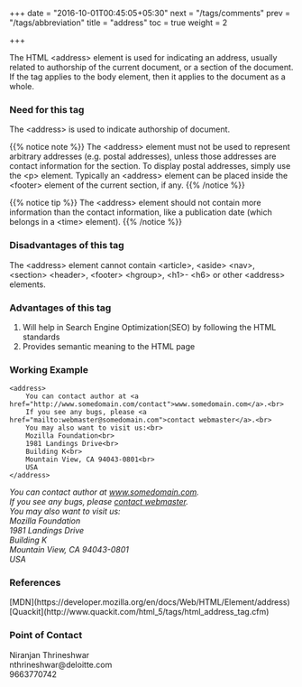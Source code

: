 +++
date = "2016-10-01T00:45:05+05:30"
next = "/tags/comments"
prev = "/tags/abbreviation"
title = "address"
toc = true
weight = 2

+++

The HTML <span class='tag-span'>&lt;address&gt;</span> element is used for indicating an address, usually related to authorship of the current document, or a section of the document. If the tag applies to the body element, then it applies to the document as a whole.

<h3>Need for this tag</h3>

The <span class='tag-span'>&lt;address&gt;</span> is used to indicate authorship of document.

{{% notice note %}}
  The <span class='tag-span'>&lt;address&gt;</span> element must not be used to represent arbitrary addresses (e.g. postal addresses), unless those addresses are contact information for the section. To display postal addresses, simply use the <span class='tag-span'>&lt;p&gt;</span> element. Typically an <span class='tag-span'>&lt;address&gt;</span> element can be placed inside the <span class='tag-span'>&lt;footer&gt;</span> element of the current section, if any.
{{% /notice %}}

{{% notice tip %}}
  The <span class='tag-span'>&lt;address&gt;</span> element should not contain more information than the contact information, like a publication date (which belongs in a <span class='tag-span'>&lt;time&gt;</span> element).
{{% /notice %}}

<h3>Disadvantages of this tag</h3>
The <span class='tag-span'>&lt;address&gt;</span> element cannot contain
<span class='tag-span'>&lt;article&gt;</span>, <span class='tag-span'>&lt;aside&gt;</span>
<span class='tag-span'>&lt;nav&gt;</span>, <span class='tag-span'>&lt;section&gt;</span>
<span class='tag-span'>&lt;header&gt;</span>, <span class='tag-span'>&lt;footer&gt;</span>
<span class='tag-span'>&lt;hgroup&gt;</span>, <span class='tag-span'>&lt;h1&gt;</span>-
<span class='tag-span'>&lt;h6&gt;</span> or other <span class='tag-span'>&lt;address&gt;</span> elements.

<h3>Advantages of this tag</h3>

<ol>
  <li>Will help in Search Engine Optimization(SEO) by following the HTML standards</li>
  <li>Provides semantic meaning to the HTML page</li>
</ol>

<h3>Working Example</h3>

    <address>
        You can contact author at <a href="http://www.somedomain.com/contact">www.somedomain.com</a>.<br>
        If you see any bugs, please <a href="mailto:webmaster@somedomain.com">contact webmaster</a>.<br>
        You may also want to visit us:<br>
        Mozilla Foundation<br>
        1981 Landings Drive<br>
        Building K<br>
        Mountain View, CA 94043-0801<br>
        USA
    </address>

<address>
    You can contact author at <a href="http://www.somedomain.com/contact">www.somedomain.com</a>.<br>
    If you see any bugs, please <a href="mailto:webmaster@somedomain.com">contact webmaster</a>.<br>
    You may also want to visit us:<br>
    Mozilla Foundation<br>
    1981 Landings Drive<br>
    Building K<br>
    Mountain View, CA 94043-0801<br>
    USA
</address>

<h3>References</h3>
[MDN](https://developer.mozilla.org/en/docs/Web/HTML/Element/address)
<br>
[Quackit](http://www.quackit.com/html_5/tags/html_address_tag.cfm)

<h3>Point of Contact</h3>
Niranjan Thrineshwar <br>
nthrineshwar@deloitte.com <br>
9663770742
